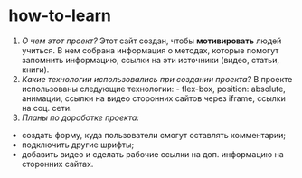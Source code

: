 # how-to-learn 
1. *О чем этот проект?* 
Этот сайт создан, чтобы **мотивировать** людей учиться. 
В нем собрана информация о методах, которые помогут запомнить информацию, ссылки на эти источники (видео, статьи, книги). 
2. *Какие технологии использовались при создании проекта?* 
В проекте использованы следующие технологии: - flex-box, position: absolute, анимации, ссылки на видео сторонних сайтов через iframe, ссылки на соц. сети. 
3. *Планы по доработке проекта:* 
* создать форму, куда пользователи смогут оставлять комментарии; 
* подключить другие шрифты; 
* добавить видео и сделать рабочие ссылки на доп. информацию на сторонних сайтах. 
